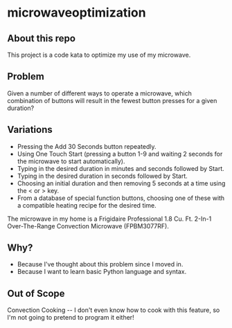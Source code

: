 # microwaveoptimization
## About this repo

This project is a code kata to optimize my use of my microwave.  

## Problem

Given a number of different ways to operate a microwave, which combination of buttons will result in the fewest button presses for a given duration?

## Variations

* Pressing the Add 30 Seconds button repeatedly.
* Using One Touch Start (pressing a button 1-9 and waiting 2 seconds for the microwave to start automatically).
* Typing in the desired duration in minutes and seconds followed by Start.
* Typing in the desired duration in seconds followed by Start.
* Choosing an initial duration and then removing 5 seconds at a time using the < or > key.
* From a database of special function buttons, choosing one of these with a compatible heating recipe for the desired time.

The microwave in my home is a Frigidaire Professional 1.8 Cu. Ft. 2-In-1 Over-The-Range Convection Microwave (FPBM3077RF).

## Why?

* Because I've thought about this problem since I moved in.
* Because I want to learn basic Python language and syntax.

## Out of Scope

Convection Cooking -- I don't even know how to cook with this feature, so I'm not going to pretend to program it either!
